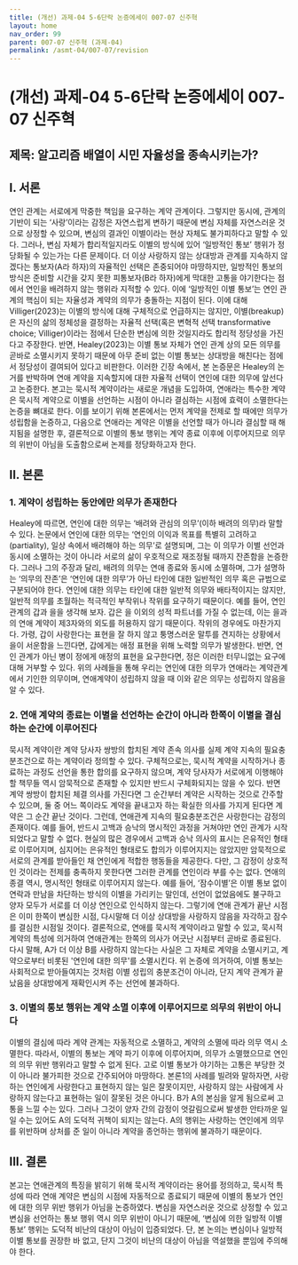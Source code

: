 ```yaml
---
title: (개선) 과제-04 5-6단락 논증에세이 007-07 신주혁
layout: home
nav_order: 99
parent: 007-07 신주혁 (과제-04)
permalink: /asmt-04/007-07/revision
---
```


# (개선) 과제-04 5-6단락 논증에세이 007-07 신주혁 

## 제목: 알고리즘 배열이 시민 자율성을 종속시키는가?

## I. 서론

연인 관계는 서로에게 막중한 책임을 요구하는 계약 관계이다. 그렇지만 동시에, 관계의 기반이 되는 ‘사랑’이라는 감정은 자연스럽게 변하기 때문에 변심 자체를 자연스러운 것으로 상정할 수 있으며, 변심의 결과인 이별이라는 현상 자체도 불가피하다고 말할 수 있다. 그러나, 변심 자체가 합리적일지라도 이별의 방식에 있어 ‘일방적인 통보’ 행위가 정당화될 수 있는가는 다른 문제이다. 더 이상 사랑하지 않는 상대방과 관계를 지속하지 않겠다는 통보자(A라 하자)의 자율적인 선택은 존중되어야 마땅하지만, 일방적인 통보의 방식은 준비할 시간을 갖지 못한 피통보자(B라 하자)에게 막대한 고통을 야기한다는 점에서 연인을 배려하지 않는 행위라 지적할 수 있다. 이에 ‘일방적인 이별 통보’는 연인 관계의 핵심이 되는 자율성과 계약의 의무가 충돌하는 지점이 된다. 이에 대해 Villiger(2023)는 이별의 방식에 대해 구체적으로 언급하지는 않지만, 이별(breakup)은 자신의 삶의 정체성을 결정하는 자율적 선택(혹은 변혁적 선택 transformative choice; Villiger)이라는 점에서 단순한 변심에 의한 것일지라도 합리적 정당성을 가진다고 주장한다. 반면, Healey(2023)는 이별 통보 자체가 연인 관계 상의 모든 의무를 곧바로 소멸시키지 못하기 때문에 아무 준비 없는 이별 통보는 상대방을 해친다는 점에서 정당성이 결여되어 있다고 비판한다. 이러한 긴장 속에서, 본 논증문은 Healey의 논거를 반박하며 연애 계약을 지속할지에 대한 자율적 선택이 연인에 대한 의무에 앞선다고 논증한다. 본고는 묵시적 계약이라는 새로운 개념을 도입하여, 연애라는 특수한 계약은 묵시적 계약으로 이별을 선언하는 시점이 아니라 결심하는 시점에 효력이 소멸한다는 논증을 뼈대로 한다. 이를 보이기 위해 본론에서는 먼저 계약을 전제로 할 때에만 의무가 성립함을 논증하고, 다음으로 연애라는 계약은 이별을 선언할 때가 아니라 결심할 때 해지됨을 설명한 후, 결론적으로 이별의 통보 행위는 계약 종료 이후에 이루어지므로 의무의 위반이 아님을 도출함으로써 논제를 정당화하고자 한다.


## II. 본론

### 1. 계약이 성립하는 동안에만 의무가 존재한다

Healey에 따르면, 연인에 대한 의무는 ‘배려와 관심의 의무’(이하 배려의 의무)라 말할 수 있다. 논문에서 연인에 대한 의무는 ‘연인의 이익과 목표를 특별히 고려하고(partiality), 일상 속에서 배려해야 하는 의무’로 설명되며, 그는 이 의무가 이별 선언과 동시에 소멸하는 것이 아니라 서로의 삶이 우호적으로 재조정될 때까지 잔존함을 논증한다. 그러나 그의 주장과 달리, 배려의 의무는 연애 종료와 동시에 소멸하며, 그가 설명하는 ‘의무의 잔존’은 ‘연인에 대한 의무’가 아닌 타인에 대한 일반적인 의무 혹은 규범으로 구분되어야 한다. 연인에 대한 의무는 타인에 대한 일반적 의무와 배타적이지는 않지만, 일반적 의무를 초월하는 적극적인 부작위나 작위를 요구하기 때문이다. 예를 들어, 연인 관계의 갑과 을을 생각해 보자. 갑은 을 이외의 성적 파트너를 가질 수 없는데, 이는 을과의 연애 계약이 제3자와의 외도를 허용하지 않기 때문이다. 작위의 경우에도 마찬가지다. 가령, 갑이 사랑한다는 표현을 잘 하지 않고 퉁명스러운 말투를 견지하는 상황에서 을이 서운함을 느낀다면, 갑에게는 애정 표현을 위해 노력할 의무가 발생한다. 반면, 연인 관계가 아닌 병이 정에게 애정의 표현을 요구한다면, 정은 이러한 터무니없는 요구에 대해 거부할 수 있다. 위의 사례들을 통해 우리는 연인에 대한 의무가 연애라는 계약관계에서 기인한 의무이며, 연애계약이 성립하지 않을 때 이와 같은 의무는 성립하지 않음을 알 수 있다.

### 2. 연애 계약의 종료는 이별을 선언하는 순간이 아니라 한쪽이 이별을 결심하는 순간에 이루어진다

묵시적 계약이란 계약 당사자 쌍방의 합치된 계약 존속 의사를 실제 계약 지속의 필요충분조건으로 하는 계약이라 정의할 수 있다. 구체적으로는, 묵시적 계약을 시작하거나 종료하는 과정도 선언을 통한 합의를 요구하지 않으며, 계약 당사자가 서로에게 이행해야 할 책무들 역시 암묵적으로 존재할 수 있지만 반드시 구체화되지는 않을 수 있다. 반면 계약 쌍방이 합치된 체결 의사를 가진다면 그 순간부터 계약은 시작하는 것으로 간주할 수 있으며, 둘 중 어느 쪽이라도 계약을 끝내고자 하는 확실한 의사를 가지게 된다면 계약은 그 순간 끝난 것이다. 그런데, 연애관계 지속의 필요충분조건은 사랑한다는 감정의 존재이다. 예를 들어, 반드시 고백과 승낙의 명시적인 과정을 거쳐야만 연인 관계가 시작되었다고 말할 수 없다. 현실의 많은 경우에서 고백과 승낙 의사의 표시는 은유적인 형태로 이루어지며, 심지어는 은유적인 형태로도 합의가 이루어지지는 않았지만 암묵적으로 서로의 관계를 받아들인 채 연인에게 적합한 행동들을 제공한다. 다만, 그 감정이 상호적인 것이라는 전제를 충족하지 못한다면 그러한 관계를 연인이라 부를 수는 없다. 연애의 종결 역시, 명시적인 형태로 이루어지지 않는다. 예를 들어, ‘잠수이별’은 이별 통보 없이 연락과 만남을 차단하는 방식의 이별을 가리키는 말인데, 선언이 없었음에도 불구하고 양자 모두가 서로를 더 이상 연인으로 인식하지 않는다. 그렇기에 연애 관계가 끝난 시점은 이미 한쪽이 변심한 시점, 다시말해 더 이상 상대방을 사랑하지 않음을 자각하고 잠수를 결심한 시점일 것이다. 결론적으로, 연애를 묵시적 계약이라고 말할 수 있고, 묵시적 계약의 특성에 의거하여 연애관계는 한쪽의 의사가 어긋난 시점부터 곧바로 종료된다. 다시 말해, A가 더 이상 B를 사랑하지 않는다는 사실은 그 자체로 계약을 소멸시키고, 계약으로부터 비롯된 '연인에 대한 의무'를 소멸시킨다. 위 논증에 의거하여, 이별 통보는 사회적으로 받아들여지는 것처럼 이별 성립의 충분조건이 아니라, 단지 계약 관계가 끝났음을 상대방에게 재확인시켜 주는 선언에 불과하다.

### 3. 이별의 통보 행위는 계약 소멸 이후에 이루어지므로 의무의 위반이 아니다

이별의 결심에 따라 계약 관계는 자동적으로 소멸하고, 계약의 소멸에 따라 의무 역시 소멸한다. 따라서, 이별의 통보는 계약 파기 이후에 이루어지며, 의무가 소멸했으므로 연인의 의무 위반 행위라고 말할 수 없게 된다. 고로 이별 통보가 야기하는 고통은 부당한 것이 아니라 불가피한 것으로 간주되어야 마땅하다. 본론1의 사례를 빌려와 말하자면, 사랑하는 연인에게 사랑한다고 표현하지 않는 일은 잘못이지만, 사랑하지 않는 사람에게 사랑하지 않는다고 표현하는 일이 잘못된 것은 아니다. B가 A의 본심을 알게 됨으로써 고통을 느낄 수는 있다. 그러나 그것이 양자 간의 감정이 엇갈림으로써 발생한 안타까운 일일 수는 있어도 A의 도덕적 귀책이 되지는 않는다. A의 행위는 사랑하는 연인에게 의무를 위반하며 상처를 준 일이 아니라 계약을 종언하는 행위에 불과하기 때문이다. 

## III. 결론

본고는 연애관계의 특징을 밝히기 위해 묵시적 계약이라는 용어를 정의하고, 묵시적 특성에 따라 연애 계약은 변심의 시점에 자동적으로 종료되기 때문에 이별의 통보가 연인에 대한 의무 위반 행위가 아님을 논증하였다. 변심을 자연스러운 것으로 상정할 수 있고 변심을 선언하는 통보 행위 역시 의무 위반이 아니기 때문에, ‘변심에 의한 일방적 이별 통보’ 행위는 도덕적 비난의 대상이 아님이 입증되었다. 단, 본 논의는 변심이나 일방적 이별 통보를 권장한 바 없고, 단지 그것이 비난의 대상이 아님을 역설했을 뿐임에 주의해야 한다.

